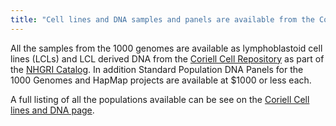 ```yaml
---
title: "Cell lines and DNA samples and panels are available from the Coriell Cell Repository"
---
```


All the samples from the 1000 genomes are available as lymphoblastoid cell lines (LCLs) and LCL derived DNA from the [Coriell Cell Repository](http://ccr.coriell.org/) as part of the [NHGRI Catalog](http://ccr.coriell.org/Sections/Collections/NHGRI/?SsId=11). In addition Standard Population DNA Panels for the 1000 Genomes and HapMap projects are available at $1000 or less each.

A full listing of all the populations available can be see on the [Coriell Cell lines and DNA page](http://www.1000genomes.org/cell-lines-and-dna-coriell).

